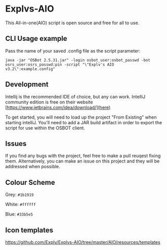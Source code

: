 # Explvs-AIO
This All-in-one(AIO) script is open source and free for all to use.

## CLI Usage example

Pass the name of your saved .config file as the script parameter:

`java -jar "OSBot 2.5.31.jar" -login osbot_user:osbot_passwd -bot osrs_user:osrs_passwd:pin -script "\"Explv's AIO v3.2\":example.config"`


## Development
Intellij is the recommended IDE of choice, but any can work. IntelliJ community edition is free on their website [https://www.jetbrains.com/idea/download/](here)

To get started, you will need to load up the project "From Existing" when starting intelliJ. You'll need to add a JAR build artifact in order to export the script for use within the OSBOT client.

## Issues
If you find any bugs with the project, feel free to make a pull reuqest fixing them. Alternatively, you can make an issue on this project and they will be addressed when possible.

## Colour Scheme

Grey: `#1b1919`

White: `#ffffff`

Blue: `#33b5e5`

## Icon templates

https://github.com/Explv/Explvs-AIO/tree/master/AIO/resources/templates
